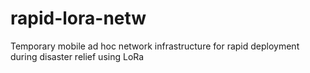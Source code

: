 # rapid-lora-netw
Temporary mobile ad hoc network infrastructure for rapid deployment during disaster relief using LoRa

